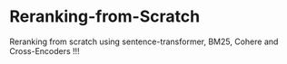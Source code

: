 # Reranking-from-Scratch
Reranking from scratch using sentence-transformer, BM25, Cohere and Cross-Encoders !!!
